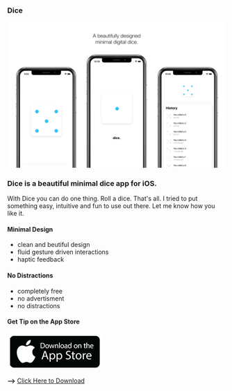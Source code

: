 ### Dice 

![alt text](dice_wallpaper.png)

### Dice is a beautiful minimal dice app for iOS. 

With Dice you can do one thing. 
Roll a dice. 
That's all. 
I tried to put something easy, intuitive and fun to use out there. 
Let me know how you like it.

#### Minimal Design
- clean and beutiful design 
- fluid gesture driven interactions
- haptic feedback 

#### No Distractions
- completely free
- no advertisment
- no distractions


#### Get Tip on the App Store

![Get Dice on the appstore](download_appstore.png)

**-->** [Click Here to Download](https://frhlch.at/f/dice?app=1)


